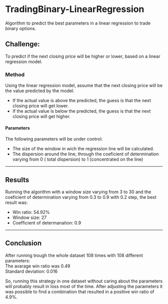 # TradingBinary-LinearRegression
Algorithm to predict the best parameters in a linear regression to trade binary options.


## Challenge:
To predict if the next closing price will be higher or lower, based on a linear regression model.


### Method
Using the linear regression model, assume that the next closing price will be the value predicted by the model.
* If the actual value is above the predicted, the guess is that the next closing price will get lower.
* If the actual value is below the predicted, the guess is that the next closing price will get higher.

#### Parameters
The following parameters will be under control:
* The size of the window in wich the regression line will be calculated. 
* The dispersion around the line, through the coeficient of determination
varying from 0 ( total dispersion) to 1 (concentrated on the line)

___
## Results

Running the algorithm with a window size varying from 3 to 30 and the coeficient of determination varying from 0.3 to 0.9 
with 0.2 step, the best result was:

- Win ratio: 54.92%
- Window size: 27
- Coefficient of determanation: 0.9

___
## Conclusion

After running trough the whole dataset 108 times with 108 different parameters:\
The avarage win ratio was 0.49\
Standard deviation: 0.016

So, running this strategy in one dataset without caring about the parameters will probably result in loss most of the time.
After adjusting the parameters it was possible to find a combination that resulted in a positive win ratio of 4.9%.

